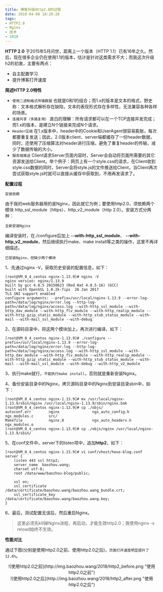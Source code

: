 ```yaml
---
title: 博客升级Http2.0的过程
date: 2018-04-08 18:20:28
tags:
- HTTP2.0
- Nginx
- 技术
- 2018
---
```


**HTTP 2.0** 于2015年5月问世，距离上一个版本（HTTP 1.1）已有16年之久。然后，现在很多企业仍在使用1.1的版本，估计是针对这类需求不大；而我这次升级h2的初衷，主要有两点：
- 自主配置学习
- 提升博客打开速度

**简述HTTP 2.0特性**

- `使用二进制格式传输数据` 也就是0和1的组合；而1.x的版本是文本的格式，野史称：文本格式解析存在缺陷，文本的表现形式存在多样性，无法兼容各种各样的场景。
- `连接共享（多路复用）` 直白的理解：所有请求都可以在一个TCP连接并发完成；而1.x的版本，是建立N个链接来完成N个请求。
- `Header压缩` 在1.x版本中，header中的Cookie和UserAgent很容易膨胀，每次都要重复发送；因此，2.0版本client、server端都缓存了一份header数据，同时，还使用了压缩算法对header进行压缩，避免了重复header的传输，减少了数据传输的大小。
- `服务端推送` Client请求Server页面内容时，Server会自动将页面所需要的其它资源发送给Client。举个例子：网页上有一个style.css的请求，在Client收到style.css数据的同时，Server会将style.js的文件推送给Client，当Client再次尝试获取style.js时就可以直接从缓存中获取到，不用再发请求了。

<!-- more -->

**配置过程**

`安装依赖`

由于我的web服务器用的是Nginx，因此就它为例；要使用http2.0，须依赖两个模块 http_ssl_module（https）、http_v2_module（http 2.0）。安装方式分两种：

`全新安装Nginx`

编译安装时，在./configure后加上 **--with-http_ssl_module**、 **--with-http_v2_module**，然后继续执行make、make install等之类的操作，这里不再详细描述。

`已安装Nginx，但缺少两个模块`

1、先通过nginx -V，获取历史安装的配置信息，如下：
```
[root@VM_0_4_centos nginx-1.13.9]# nginx -V
nginx version: nginx/1.13.9
built by gcc 4.8.5 20150623 (Red Hat 4.8.5-16) (GCC) 
built with OpenSSL 1.0.2k-fips  26 Jan 2017
TLS SNI support enabled
configure arguments: --prefix=/usr/local/nginx-1.13.9 --error-log-path=/data/log/nginx/error.log --http-log-path=/data/log/nginx/access.log --with-http_ssl_module --with-http_dav_module --with-http_flv_module --with-http_realip_module --with-http_gzip_static_module --with-http_stub_status_module --with-mail --with-mail_ssl_module --with-debug
```

2、在源码目录中，将这两个模块加上，再次进行编译，如下：
```
[root@VM_0_4_centos nginx-1.13.9]# ./configure --prefix=/usr/local/nginx-1.13.9 --error-log-path=/data/log/nginx/error.log --http-log-path=/data/log/nginx/access.log --with-http_ssl_module --with-http_dav_module --with-http_flv_module --with-http_realip_module --with-http_gzip_static_module --with-http_stub_status_module --with-mail --with-mail_ssl_module --with-debug --with-http_v2_module
```

3、执行make就行，`不能执行make install`，否则就是重新安装Nginx。

4、备份安装目录中的Nginx，拷贝源码目录中的Nginx到安装目录sbin中，如下：
```
[root@VM_0_4_centos nginx-1.13.9]# mv /usr/local/nginx-1.13.9/sbin/nginx /usr/local/nginx-1.13.9/sbin/nginx.bak
[root@VM_0_4_centos nginx-1.13.9]# cp ./objs/
autoconf.err        nginx               ngx_auto_config.h   ngx_modules.c       src/                
Makefile            nginx.8             ngx_auto_headers.h  ngx_modules.o       
[root@VM_0_4_centos nginx-1.13.9]# cp ./objs/nginx /usr/local/nginx-1.13.9/sbin/
```

5、在conf文件中，server下的listen项中，追加**http2**，如下：
```
[root@VM_0_4_centos nginx-1.13.9]# vi conf/vhost/hexo-blog.conf 
server {
    listen 443 ssl http2;
    server_name  baozhou.wang;
    charset utf-8;
    root /data/www/baozhou-blog/public;

    ssl on;
    ssl_certificate /data/certificate/baozhou.wang/baozhou.wang_bundle.crt;
    ssl_certificate_key /data/certificate/baozhou.wang/baozhou.wang.key;
}
``` 

6、最后，测试配置无误后，然后重启Nginx。
> 这里必须先kill掉Nginx进程，再启动，才能生效http2.0；我使用nginx -s reload始终不生效。

**性能对比**

通过下图(分别是使用http2.0之前、使用http2.0之后)，`页面打开速度明显提升了12.6%`。
<center>![使用http2.0之前](http://img.baozhou.wang/2018/http2_before.png "使用http2.0之前")</center>
<center>![使用http2.0之后](http://img.baozhou.wang/2018/http2_after.png "使用http2.0之后")</center>

